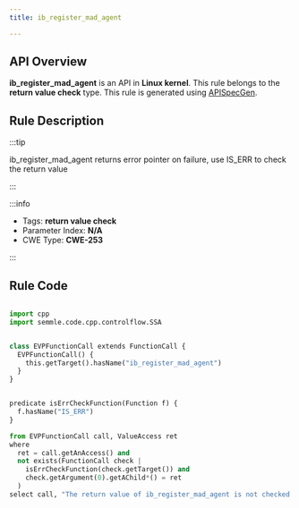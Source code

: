 ```yaml
---
title: ib_register_mad_agent

---
```



## API Overview
**ib_register_mad_agent** is an API in **Linux kernel**. This rule belongs to the **return value check** type. This rule is generated using [APISpecGen](../../tools/APISpecGen).
## Rule Description

:::tip

ib_register_mad_agent returns error pointer on failure, use IS_ERR to check the return value

:::

:::info

- Tags: **return value check**
- Parameter Index: **N/A**
- CWE Type: **CWE-253**

:::

## Rule Code
```python

import cpp
import semmle.code.cpp.controlflow.SSA


class EVPFunctionCall extends FunctionCall {
  EVPFunctionCall() {
    this.getTarget().hasName("ib_register_mad_agent")
  }
}


predicate isErrCheckFunction(Function f) {
  f.hasName("IS_ERR") 
}

from EVPFunctionCall call, ValueAccess ret
where
  ret = call.getAnAccess() and
  not exists(FunctionCall check |
    isErrCheckFunction(check.getTarget()) and
    check.getArgument(0).getAChild*() = ret
  )
select call, "The return value of ib_register_mad_agent is not checked with IS_ERR."
    
```